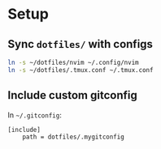 # Setup

## Sync `dotfiles/` with configs

```bash
ln -s ~/dotfiles/nvim ~/.config/nvim
ln -s ~/dotfiles/.tmux.conf ~/.tmux.conf
```

## Include custom gitconfig

In `~/.gitconfig`:

```
[include]
    path = dotfiles/.mygitconfig
```
